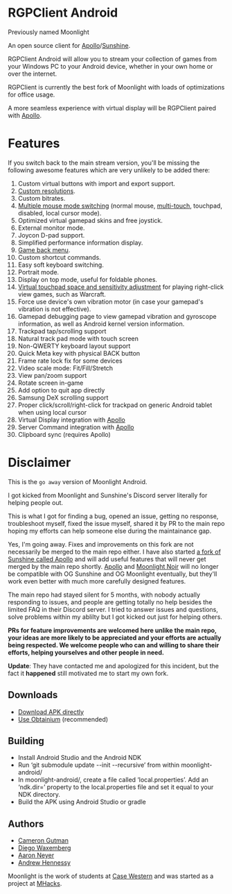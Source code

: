 # RGPClient Android

Previously named Moonlight

An open source client for [Apollo](https://github.com/ClassicOldSong/Apollo)/[Sunshine](https://github.com/LizardByte/Sunshine).

RGPClient Android will allow you to stream your collection of games from your Windows PC to your Android device,
whether in your own home or over the internet.

RGPClient is currently the best fork of Moonlight with loads of optimizations for office usage.

A more seamless experience with virtual display will be RGPClient paired with [Apollo](https://github.com/ClassicOldSong/Apollo).

# Features

If you switch back to the main stream version, you'll be missing the following awesome features which are very unlikely to be added there:

1. Custom virtual buttons with import and export support.
2. [Custom resolutions](https://github.com/moonlight-stream/moonlight-android/pull/1349).
3. Custom bitrates.
4. [Multiple mouse mode switching](https://github.com/moonlight-stream/moonlight-android/pull/1304) (normal mouse, [multi-touch](https://github.com/moonlight-stream/moonlight-android/pull/1364), touchpad, disabled, local cursor mode).
5. Optimized virtual gamepad skins and free joystick.
6. External monitor mode.
7. Joycon D-pad support.
8. Simplified performance information display.
9. [Game back menu](https://github.com/moonlight-stream/moonlight-android/pull/1171).
10. Custom shortcut commands.
11. Easy soft keyboard switching.
12. Portrait mode.
13. Display on top mode, useful for foldable phones.
14. [Virtual touchpad space and sensitivity adjustment](https://github.com/moonlight-stream/moonlight-android/issues/1348#issuecomment-2236344729) for playing right-click view games, such as Warcraft.
15. Force use device's own vibration motor (in case your gamepad's vibration is not effective).
16. Gamepad debugging page to view gamepad vibration and gyroscope information, as well as Android kernel version information.
17. Trackpad tap/scrolling support
18. Natural track pad mode with touch screen
19. Non-QWERTY keyboard layout support
20. Quick Meta key with physical BACK button
21. Frame rate lock fix for some devices
22. Video scale mode: Fit/Fill/Stretch
23. View pan/zoom support
24. Rotate screen in-game
25. Add option to quit app directly
26. Samsung DeX scrolling support
27. Proper click/scroll/right-click for trackpad on generic Android tablet when using local cursor
28. Virtual Display integration with [Apollo](https://github.com/ClassicOldSong/Apollo)
29. Server Command integration with [Apollo](https://github.com/ClassicOldSong/Apollo)
30. Clipboard sync (requires Apollo)

# Disclaimer

This is the `go away` version of Moonlight Android.

I got kicked from Moonlight and Sunshine's Discord server literally for helping people out.

This is what I got for finding a bug, opened an issue, getting no response, troubleshoot myself, fixed the issue myself, shared it by PR to the main repo hoping my efforts can help someone else during the maintainance gap.

Yes, I'm going away. Fixes and improvements on this fork are not necessarily be merged to the main repo either. I have also started [a fork of Sunshine called Apollo](https://github.com/ClassicOldSong/Apollo) and will add useful features that will never get merged by the main repo shortly. [Apollo](https://github.com/ClassicOldSong/Apollo) and [Moonlight Noir](https://github.com/ClassicOldSong/moonlight-android) will no longer be compatible with OG Sunshine and OG Moonlight eventually, but they'll work even better with much more carefully designed features.

The main repo had stayed silent for 5 months, with nobody actually responding to issues, and people are getting totally no help besides the limited FAQ in their Discord server. I tried to answer issues and questions, solve problems within my ablilty but I got kicked out just for helping others.

**PRs for feature improvements are welcomed here unlike the main repo, your ideas are more likely to be appreciated and your efforts are actually being respected. We welcome people who can and willing to share their efforts, helping yourselves and other people in need.**

**Update**: They have contacted me and apologized for this incident, but the fact it **happened** still motivated me to start my own fork.

## Downloads
* [Download APK directly](https://github.com/ClassicOldSong/moonlight-android/releases)
* [Use Obtainium](https://apps.obtainium.imranr.dev/redirect?r=obtainium://app/%7B%22id%22%3A%22com.moonlight.noir%22%2C%22url%22%3A%22https%3A%2F%2Fgithub.com%2FClassicOldSong%2Fmoonlight-android%22%2C%22author%22%3A%22ClassicOldSong%22%2C%22name%22%3A%22Artemis%22%2C%22additionalSettings%22%3A%22%7B%5C%22apkFilterRegEx%5C%22%3A%5C%22nonRoot%5C%22%2C%5C%22matchGroutToUse%5C%22%3A%5C%22%241%5C%22%2C%5C%22versionExtractionRegEx%5C%22%3A%5C%22v(.%2B)%5C%22%7D%22%7D) (recommended)

## Building
* Install Android Studio and the Android NDK
* Run ‘git submodule update --init --recursive’ from within moonlight-android/
* In moonlight-android/, create a file called ‘local.properties’. Add an ‘ndk.dir=’ property to the local.properties file and set it equal to your NDK directory.
* Build the APK using Android Studio or gradle

## Authors

* [Cameron Gutman](https://github.com/cgutman)  
* [Diego Waxemberg](https://github.com/dwaxemberg)  
* [Aaron Neyer](https://github.com/Aaronneyer)  
* [Andrew Hennessy](https://github.com/yetanothername)

Moonlight is the work of students at [Case Western](http://case.edu) and was
started as a project at [MHacks](http://mhacks.org).

